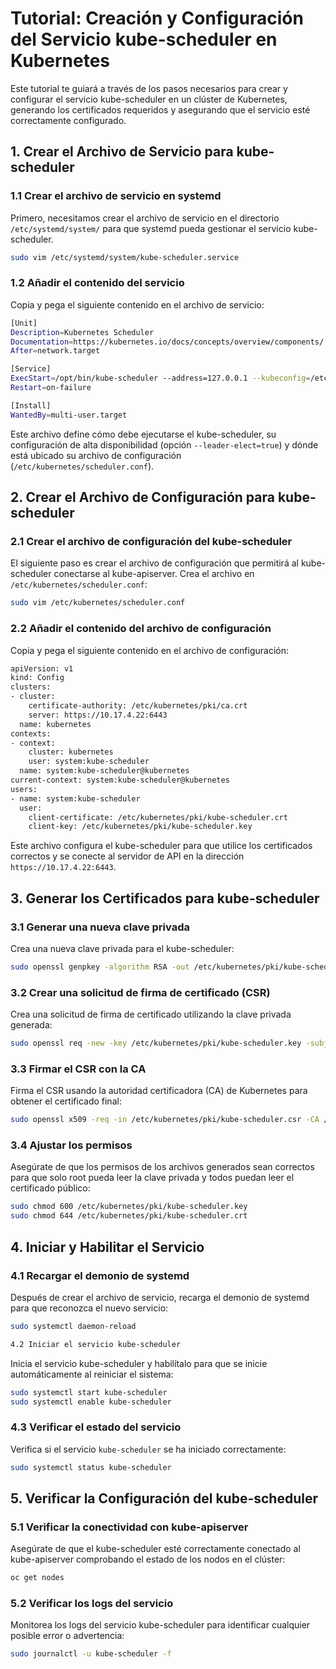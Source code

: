 # Tutorial: Creación y Configuración del Servicio kube-scheduler en Kubernetes

Este tutorial te guiará a través de los pasos necesarios para crear y configurar el servicio kube-scheduler en un clúster de Kubernetes, generando los certificados requeridos y asegurando que el servicio esté correctamente configurado.

## 1. Crear el Archivo de Servicio para kube-scheduler

### 1.1 Crear el archivo de servicio en systemd

Primero, necesitamos crear el archivo de servicio en el directorio `/etc/systemd/system/` para que systemd pueda gestionar el servicio kube-scheduler.

```bash
sudo vim /etc/systemd/system/kube-scheduler.service
```


### 1.2 Añadir el contenido del servicio

Copia y pega el siguiente contenido en el archivo de servicio:

```bash
[Unit]
Description=Kubernetes Scheduler
Documentation=https://kubernetes.io/docs/concepts/overview/components/
After=network.target

[Service]
ExecStart=/opt/bin/kube-scheduler --address=127.0.0.1 --kubeconfig=/etc/kubernetes/scheduler.conf --leader-elect=true --v=2
Restart=on-failure

[Install]
WantedBy=multi-user.target
```

Este archivo define cómo debe ejecutarse el kube-scheduler, su configuración de alta disponibilidad (opción `--leader-elect=true`) y dónde está ubicado su archivo de configuración (`/etc/kubernetes/scheduler.conf`).



## 2. Crear el Archivo de Configuración para kube-scheduler

### 2.1 Crear el archivo de configuración del kube-scheduler

El siguiente paso es crear el archivo de configuración que permitirá al kube-scheduler conectarse al kube-apiserver. Crea el archivo en `/etc/kubernetes/scheduler.conf`:


```bash
sudo vim /etc/kubernetes/scheduler.conf
```

### 2.2 Añadir el contenido del archivo de configuración

Copia y pega el siguiente contenido en el archivo de configuración:

```bash
apiVersion: v1
kind: Config
clusters:
- cluster:
    certificate-authority: /etc/kubernetes/pki/ca.crt
    server: https://10.17.4.22:6443
  name: kubernetes
contexts:
- context:
    cluster: kubernetes
    user: system:kube-scheduler
  name: system:kube-scheduler@kubernetes
current-context: system:kube-scheduler@kubernetes
users:
- name: system:kube-scheduler
  user:
    client-certificate: /etc/kubernetes/pki/kube-scheduler.crt
    client-key: /etc/kubernetes/pki/kube-scheduler.key
```

Este archivo configura el kube-scheduler para que utilice los certificados correctos y se conecte al servidor de API en la dirección `https://10.17.4.22:6443`.


## 3. Generar los Certificados para kube-scheduler

### 3.1 Generar una nueva clave privada

Crea una nueva clave privada para el kube-scheduler:

```bash
sudo openssl genpkey -algorithm RSA -out /etc/kubernetes/pki/kube-scheduler.key -pkeyopt rsa_keygen_bits:2048
```

### 3.2 Crear una solicitud de firma de certificado (CSR)

Crea una solicitud de firma de certificado utilizando la clave privada generada:

```bash
sudo openssl req -new -key /etc/kubernetes/pki/kube-scheduler.key -subj "/CN=system:kube-scheduler" -out /etc/kubernetes/pki/kube-scheduler.csr
```

### 3.3 Firmar el CSR con la CA

Firma el CSR usando la autoridad certificadora (CA) de Kubernetes para obtener el certificado final:


```bash
sudo openssl x509 -req -in /etc/kubernetes/pki/kube-scheduler.csr -CA /etc/kubernetes/pki/ca.crt -CAkey /etc/kubernetes/pki/ca.key -CAcreateserial -out /etc/kubernetes/pki/kube-scheduler.crt -days 365
```

### 3.4 Ajustar los permisos

Asegúrate de que los permisos de los archivos generados sean correctos para que solo root pueda leer la clave privada y todos puedan leer el certificado público:

```bash
sudo chmod 600 /etc/kubernetes/pki/kube-scheduler.key
sudo chmod 644 /etc/kubernetes/pki/kube-scheduler.crt
```

## 4. Iniciar y Habilitar el Servicio


### 4.1 Recargar el demonio de systemd

Después de crear el archivo de servicio, recarga el demonio de systemd para que reconozca el nuevo servicio:

```bash
sudo systemctl daemon-reload
```

```bash
4.2 Iniciar el servicio kube-scheduler
```

Inicia el servicio kube-scheduler y habilítalo para que se inicie automáticamente al reiniciar el sistema:
  
```bash
sudo systemctl start kube-scheduler
sudo systemctl enable kube-scheduler
```

### 4.3 Verificar el estado del servicio


Verifica si el servicio `kube-scheduler` se ha iniciado correctamente:

```bash
sudo systemctl status kube-scheduler
```

 

## 5. Verificar la Configuración del kube-scheduler


### 5.1 Verificar la conectividad con kube-apiserver

Asegúrate de que el kube-scheduler esté correctamente conectado al kube-apiserver comprobando el estado de los nodos en el clúster:
  
```bash
oc get nodes
```
### 5.2 Verificar los logs del servicio

Monitorea los logs del servicio kube-scheduler para identificar cualquier posible error o advertencia:

```bash
sudo journalctl -u kube-scheduler -f
```

